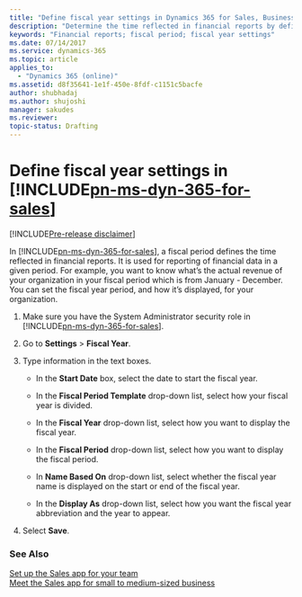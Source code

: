 ```yaml
---
title: "Define fiscal year settings in Dynamics 365 for Sales, Business edition | Microsoft Docs"
description: "Determine the time reflected in financial reports by defining a fiscal year in Dynamics 365 for Sales, Business edition."
keywords: "Financial reports; fiscal period; fiscal year settings"
ms.date: 07/14/2017
ms.service: dynamics-365
ms.topic: article
applies_to:
  - "Dynamics 365 (online)"
ms.assetid: d8f35641-1e1f-450e-8fdf-c1151c5bacfe
author: shubhadaj
ms.author: shujoshi
manager: sakudes
ms.reviewer: 
topic-status: Drafting
---
```


# Define fiscal year settings in [!INCLUDE[pn-ms-dyn-365-for-sales](../includes/pn-ms-dyn-365-for-sales.md)]

[!INCLUDE[Pre-release disclaimer](../includes/cc-beta-prerelease-disclaimer.md)]

In [!INCLUDE[pn-ms-dyn-365-for-sales](../includes/pn-ms-dyn-365-for-sales.md)], a fiscal period defines the time reflected in financial reports. It is used for reporting of financial data in a given period. For example, you want to know what’s the actual revenue of your organization in your fiscal period which is from January - December. You can set the fiscal year period, and how it’s displayed, for your organization.

1.  Make sure you have the System Administrator security role in [!INCLUDE[pn-ms-dyn-365-for-sales](../includes/pn-ms-dyn-365-for-sales.md)].
  
2.  Go to **Settings** &gt; **Fiscal Year**.

3.  Type information in the text boxes.

    -   In the **Start Date** box, select the date to start the fiscal year.

    -   In the **Fiscal Period Template** drop-down list, select how your fiscal year is divided.

    -   In the **Fiscal Year** drop-down list, select how you want to display the fiscal year.

    -   In the **Fiscal Period** drop-down list, select how you want to display the fiscal period.

    -   In **Name Based On** drop-down list, select whether the fiscal year name is displayed on the start or end of the fiscal year.

    -   In the **Display As** drop-down list, select how you want the fiscal year abbreviation and the year to appear.

4.  Select **Save**.


### See Also
[Set up the Sales app for your team](set-up-sales-app-team.md)  
[Meet the Sales app for small to medium-sized business](introduction-dynamics-365-for-sales-business-edition.md)
